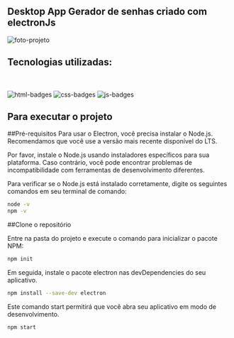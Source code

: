 ## Desktop App Gerador de senhas criado com electronJs 

<img class="logo projeto" src="./assets/gerador de senhas app electron.png" alt="foto-projeto"/>


## Tecnologias utilizadas:
<br>
<br>
<img  src="https://img.shields.io/badge/HTML5-E34F26?style=for-the-badge&logo=html5&logoColor=white" alt="html-badges" />

<img src="https://img.shields.io/badge/CSS3-1572B6?style=for-the-badge&logo=css3&logoColor=white" alt="css-badges"/>

<img src="https://img.shields.io/badge/JavaScript-F7DF1E?style=for-the-badge&logo=javascript&logoColor=black" alt="js-badges"/>

## Para executar o projeto

##Pré-requisitos
Para usar o Electron, você precisa instalar o Node.js. Recomendamos que você use a versão mais recente disponível do LTS.

Por favor, instale o Node.js usando instaladores específicos para sua plataforma. Caso contrário, você pode encontrar problemas de incompatibilidade com ferramentas de desenvolvimento diferentes.

Para verificar se o Node.js está instalado corretamente, digite os seguintes comandos em seu terminal de comando:

```sh
node -v
npm -v
```

 ##Clone o repositório 

 Entre na pasta do projeto e execute o comando para inicializar o pacote NPM:

```sh
npm init
```
Em seguida, instale o pacote electron nas devDependencies do seu aplicativo.

```sh
npm install --save-dev electron
```

Este comando start permitirá que você abra seu aplicativo em modo de desenvolvimento.
```sh
npm start
```



